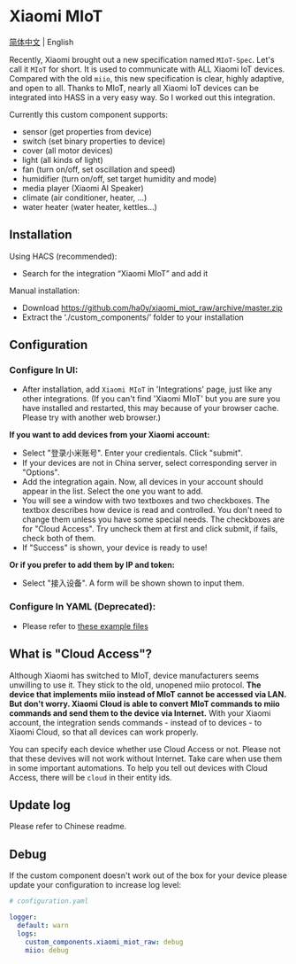# Xiaomi MIoT

[简体中文](https://github.com/ha0y/xiaomi_miot_raw/blob/add-miot-support/README.md) | English

Recently, Xiaomi brought out a new specification named ``MIoT-Spec``. Let's call it ``MIoT`` for short. It is used to communicate with ALL Xiaomi IoT devices. Compared with the old ``miio``, this new specification is clear, highly adaptive, and open to all. Thanks to MIoT, nearly all Xiaomi IoT devices can be integrated into HASS in a very easy way. So I worked out this integration.

Currently this custom component supports:
* sensor (get properties from device)
* switch (set binary properties to device)
* cover (all motor devices)
* light (all kinds of light)
* fan (turn on/off, set oscillation and speed)
* humidifier (turn on/off, set target humidity and mode)
* media player (Xiaomi AI Speaker)
* climate (air conditioner, heater, ...)
* water heater (water heater, kettles...)

## Installation

Using HACS (recommended):

* Search for the integration “Xiaomi MIoT” and add it

Manual installation:

* Download https://github.com/ha0y/xiaomi_miot_raw/archive/master.zip
* Extract the ‘./custom_components/’ folder to your installation

## Configuration
### Configure In UI:

* After installation, add ``Xiaomi MIoT`` in 'Integrations' page, just like any other integrations.
(If you can't find 'Xiaomi MIoT' but you are sure you have installed and restarted, this may because of your browser cache. Please try with another web browser.)

**If you want to add devices from your Xiaomi account:**

* Select "登录小米账号". Enter your credientals. Click "submit".
* If your devices are not in China server, select corresponding server in "Options".
* Add the integration again. Now, all devices in your account should appear in the list. Select the one you want to add.
* You will see a window with two textboxes and two checkboxes. The textbox describes how device is read and controlled. You don't need to change them unless you have some special needs. The checkboxes are for "Cloud Access". Try uncheck them at first and click submit, if fails, check both of them.
* If "Success" is shown, your device is ready to use!

**Or if you prefer to add them by IP and token:**
* Select "接入设备". A form will be shown shown to input them.

### Configure In YAML (**Deprecated**):
* Please refer to [these example files](https://github.com/ha0y/xiaomi_miot_raw/tree/add-miot-support/config_example)

## What is "Cloud Access"?
Although Xiaomi has switched to MIoT, device manufacturers seems unwilling to use it. They stick to the old, unopened miio protocol. **The device that implements miio instead of MIoT cannot be accessed via LAN. But don't worry. Xiaomi Cloud is able to convert MIoT commands to miio commands and send them to the device via Internet.** With your Xiaomi account, the integration sends commands - instead of to devices - to Xiaomi Cloud, so that all devices can work properly.

You can specify each device whether use Cloud Access or not. Please not that these devives will not work without Internet. Take care when use them in some important automations. To help you tell out devices with Cloud Access, there will be ``cloud`` in their entity ids.

## Update log

Please refer to Chinese readme.

## Debug
If the custom component doesn't work out of the box for your device please update your configuration to increase log level:
```yaml
# configuration.yaml

logger:
  default: warn
  logs:
    custom_components.xiaomi_miot_raw: debug
    miio: debug
```